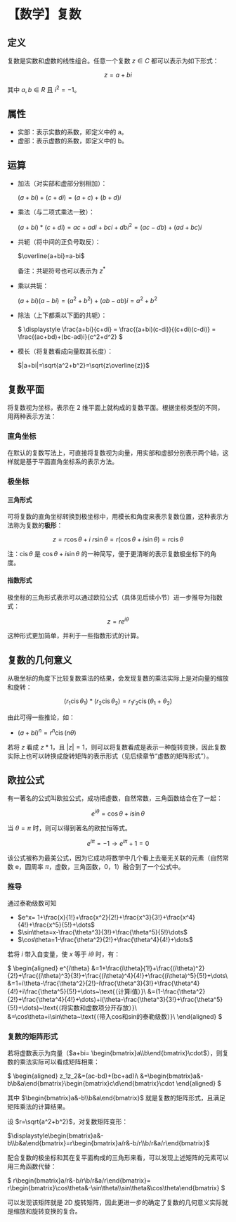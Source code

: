 # 【数学】复数

## 定义

复数是实数和虚数的线性组合。任意一个复数 $z\in C$ 都可以表示为如下形式：

$$z=a+bi$$

其中 $a,b\in R$ 且 $i^2=-1$。

## 属性

- 实部：表示实数的系数，即定义中的 a。
- 虚部：表示虚数的系数，即定义中的 b。

## 运算

- 加法（对实部和虚部分别相加）：

  $(a+bi)+(c+di)=(a+c)+(b+d)i$

- 乘法（与二项式乘法一致）：

  $(a+bi)*(c+di)=ac+adi+bci+dbi^2=(ac-db)+(ad+bc)i$

- 共轭（将中间的正负号取反）：

  $\overline{a+bi}=a-bi$

  备注：共轭符号也可以表示为 $z^*$

- 乘以共轭：

  $(a+bi)(a-bi)=(a^2+b^2)+(ab-ab)i=a^2+b^2$

- 除法（上下都乘以下面的共轭）：

  $
  \displaystyle \frac{a+bi}{c+di} 
  = \frac{(a+bi)(c-di)}{(c+di)(c-di)}
  = \frac{(ac+bd)+(bc-ad)i}{c^2+d^2}
  $

- 模长（将复数看成向量取其长度）：

  $|a+bi|=\sqrt{a^2+b^2}=\sqrt{z\overline{z}}$

## 复数平面

将复数视为坐标，表示在 2 维平面上就构成的复数平面。根据坐标类型的不同，用两种表示方法：

### 直角坐标

在默认的复数写法上，可直接将复数视为向量，用实部和虚部分别表示两个轴，这样就是基于平面直角坐标系的表示方法。

### 极坐标

#### 三角形式

可将复数的直角坐标转换到极坐标中，用模长和角度来表示复数位置，这种表示方法称为复数的**极形**：

$$
z = r\cos\theta+i~r\sin\theta=r(\cos\theta+i\sin\theta)=r\operatorname{cis}\theta
$$

注：$\operatorname{cis}\theta$ 是 $\cos\theta+i\sin\theta$ 的一种简写，便于更清晰的表示复数极坐标下的角度。

#### 指数形式

极坐标的三角形式表示可以通过欧拉公式（具体见后续小节）进一步推导为指数式：

$$
z=re^{i\theta}
$$

这种形式更加简单，并利于一些指数形式的计算。

## 复数的几何意义

从极坐标的角度下比较复数乘法的结果，会发现复数的乘法实际上是对向量的缩放和旋转：

$$
(r_1\operatorname{cis}\theta_1)*(r_2\operatorname{cis}\theta_2)=r_1 r_2\operatorname{cis}(\theta_1+\theta_2)
$$

由此可得一些推论，如：

- $(a+bi)^n=r^n\operatorname{cis}(n\theta)$

若将 $z$ 看成 $z*1$，且 $|z| = 1$，则可以将复数看成是表示一种旋转变换，因此复数实际上也可以转换成旋转矩阵的表示形式（见后续章节“虚数的矩阵形式”）。

## 欧拉公式

有一著名的公式叫欧拉公式，成功把虚数，自然常数，三角函数结合在了一起：

$$
e^{i\theta} = \cos\theta+i\sin\theta
$$

当 $\theta=\pi$ 时，则可以得到著名的欧拉恒等式。

$$
e^{i\pi}=-1 \rightarrow e^{i\pi}+1=0
$$

该公式被称为最美公式，因为它成功将数学中几个看上去毫无关联的元素（自然常数 e，圆周率 $\pi$，虚数，三角函数，0，1）融合到了一个公式中。

### 推导

通过泰勒级数可知

- $e^x= 1+\frac{x}{1!}+\frac{x^2}{2!}+\frac{x^3}{3!}+\frac{x^4}{4!}+\frac{x^5}{5!}+\dots$
- $\sin\theta=x-\frac{\theta^3}{3!}+\frac{\theta^5}{5!}\dots$
- $\cos\theta=1-\frac{\theta^2}{2!}+\frac{\theta^4}{4!}+\dots$

若将 $i$ 带入自变量，使 $x$ 等于 $i\theta$ 时，有：

$
\begin{aligned}
e^{i\theta}
&=1+\frac{i\theta}{1!}+\frac{(i\theta)^2}{2!}+\frac{(i\theta)^3}{3!}+\frac{(i\theta)^4}{4!}+\frac{(i\theta)^5}{5!}+\dots\\
&=1+i\theta-\frac{\theta^2}{2!}-i\frac{\theta^3}{3!}+\frac{\theta^4}{4!}+i\frac{\theta^5}{5!}+\dots~\text{（计算i值）}\\
&=(1-\frac{\theta^2}{2!}+\frac{\theta^4}{4!}+\dots)+i(\theta-\frac{\theta^3}{3!}+\frac{\theta^5}{5!}+\dots)~\text{（将实数和虚数项分开存放）}\\
&=\cos\theta+i\sin\theta~\text{（带入cos和sin的泰勒级数）}\\
\end{aligned}
$

### 复数的矩阵形式

若将虚数表示为向量（$a+bi= \begin{bmatrix}a\\b\end{bmatrix}\cdot$），则复数的乘法实际可以看成矩阵相乘：

$
\begin{aligned}
z_1z_2&=(ac-bd)+(bc+ad)i\\
&=\begin{bmatrix}a&-b\\b&a\end{bmatrix}\begin{bmatrix}c\\d\end{bmatrix}\cdot
\end{aligned}
$

其中 $\begin{bmatrix}a&-b\\b&a\end{bmatrix}$ 就是复数的矩阵形式，且满足矩阵乘法的计算结果。

设 $r=\sqrt{a^2+b^2}$，对复数矩阵变形：

$\displaystyle\begin{bmatrix}a&-b\\b&a\end{bmatrix}=r\begin{bmatrix}a/r&-b/r\\b/r&a/r\end{bmatrix}$

配合复数的极坐标和其在复平面构成的三角形来看，可以发现上述矩阵的元素可以用三角函数代替：

$
r\begin{bmatrix}a/r&-b/r\\b/r&a/r\end{bmatrix}=
r\begin{bmatrix}\cos\theta&-\sin\theta\\\sin\theta&\cos\theta\end{bmatrix}
$

可以发现该矩阵就是 2D 旋转矩阵，因此更进一步的确定了复数的几何意义实际就是缩放和旋转变换的复合。
